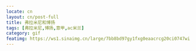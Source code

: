 ```yaml
---
locate: cn
layout: cn/post-full
title: 弗拉米尼和博扬
tags: [弗拉米尼,博扬,意甲,ac米兰]
category: gif
featimg: https://ws1.sinaimg.cn/large/7bb8bd97gy1fxg0eaacrcg20ci0747wi.gif
---
```

